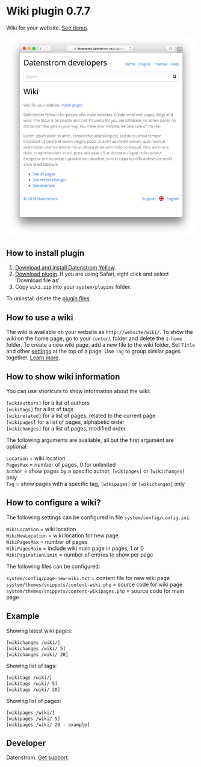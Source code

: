 Wiki plugin 0.7.7
=================
Wiki for your website. [See demo](https://developers.datenstrom.se/plugins/wiki/).

<p align="center"><img src="wiki-screenshot.png?raw=true" alt="Screenshot"></p>

## How to install plugin

1. [Download and install Datenstrom Yellow](https://github.com/datenstrom/yellow/).
2. [Download plugin](https://github.com/datenstrom/yellow-plugins/raw/master/zip/wiki.zip). If you are using Safari, right click and select 'Download file as'.
3. Copy `wiki.zip` into your `system/plugins` folder.

To uninstall delete the [plugin files](update.ini).

## How to use a wiki

The wiki is available on your website as `http://website/wiki/`. To show the wiki on the home page, go to your `content` folder and delete the `1-home` folder. To create a new wiki page, add a new file to the wiki folder. Set `Title` and other [settings](https://developers.datenstrom.se/help/markdown-cheat-sheet#settings) at the top of a page. Use `Tag` to group similar pages together. [Learn more](https://developers.datenstrom.se/help/how-to-make-a-wiki).

## How to show wiki information

You can use shortcuts to show information about the wiki:

`[wikiauthors]` for a list of authors  
`[wikitags]` for a list of tags  
`[wikirelated]` for a list of pages, related to the current page    
`[wikipages]` for a list of pages, alphabetic order  
`[wikichanges]` for a list of pages, modified order  

The following arguments are available, all but the first argument are optional:

`Location` = wiki location  
`PagesMax` = number of pages, 0 for unlimited  
`Author` = show pages by a specific author, `[wikipages]` or `[wikichanges]` only  
`Tag` = show pages with a specific tag, `[wikipages]` or `[wikichanges`] only  

## How to configure a wiki?

The following settings can be configured in file `system/config/config.ini`:

`WikiLocation` = wiki location  
`WikiNewLocation` = wiki location for new page  
`WikiPagesMax` = number of pages  
`WikiPagesMain` = include wiki main page in pages, 1 or 0  
`WikiPaginationLimit` = number of entries to show per page  

The following files can be configured:

`system/config/page-new-wiki.txt` = content file for new wiki page  
`system/themes/snippets/content-wiki.php` = source code for wiki page  
`system/themes/snippets/content-wikipages.php` = source code for main page  

## Example

Showing latest wiki pages:

    [wikichanges /wiki/]
    [wikichanges /wiki/ 5]
    [wikichanges /wiki/ 20]

Showing list of tags:

    [wikitags /wiki/]
    [wikitags /wiki/ 5]
    [wikitags /wiki/ 20]

Showing list of pages:

    [wikipages /wiki/]
    [wikipages /wiki/ 5]
    [wikipages /wiki/ 20 - example]

## Developer

Datenstrom. [Get support](https://developers.datenstrom.se/help/support).
